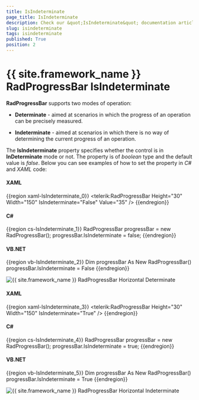 ```yaml
---
title: IsIndeterminate
page_title: IsIndeterminate
description: Check our &quot;IsIndeterminate&quot; documentation article for the RadProgressBar {{ site.framework_name }} control.
slug: isindeterminate
tags: isindeterminate
published: True
position: 2
---
```


# {{ site.framework_name }} RadProgressBar IsIndeterminate

__RadProgressBar__ supports two modes of operation:

* __Determinate__ - aimed at scenarios in which the progress of an operation can be precisely measured.

* __Indeterminate__ - aimed at scenarios in which there is no way of determining the current progress of an operation.

The __IsIndeterminate__ property specifies whether the control is in __InDeterminate__ mode or not. The property is of *boolean* type and the default value is *false*. Below you can see examples of how to set the property in *C#* and *XAML* code:

#### __XAML__
{{region xaml-IsIndeterminate_0}}
	<telerik:RadProgressBar Height="30" Width="150" IsIndeterminate="False" Value="35" />
{{endregion}}

#### __C#__
{{region cs-IsIndeterminate_1}}
	RadProgressBar progressBar = new RadProgressBar();
	progressBar.IsIndeterminate = false;
{{endregion}}

#### __VB.NET__
{{region vb-IsIndeterminate_2}}
	Dim progressBar As New RadProgressBar()
	progressBar.IsIndeterminate = False
{{endregion}}

![{{ site.framework_name }} RadProgressBar Horizontal Determinate](images/progress_horizontal.jpg)

#### __XAML__		
{{region xaml-IsIndeterminate_3}}
	<telerik:RadProgressBar Height="30" Width="150" IsIndeterminate="True" />
{{endregion}}

#### __C#__
{{region cs-IsIndeterminate_4}}
	RadProgressBar progressBar = new RadProgressBar();
	progressBar.IsIndeterminate = true;
{{endregion}}

#### __VB.NET__
{{region vb-IsIndeterminate_5}}
	Dim progressBar As New RadProgressBar()
	progressBar.IsIndeterminate = True
{{endregion}}

	
![{{ site.framework_name }} RadProgressBar Horizontal Indeterminate](images/progress_indeterminate.jpg)